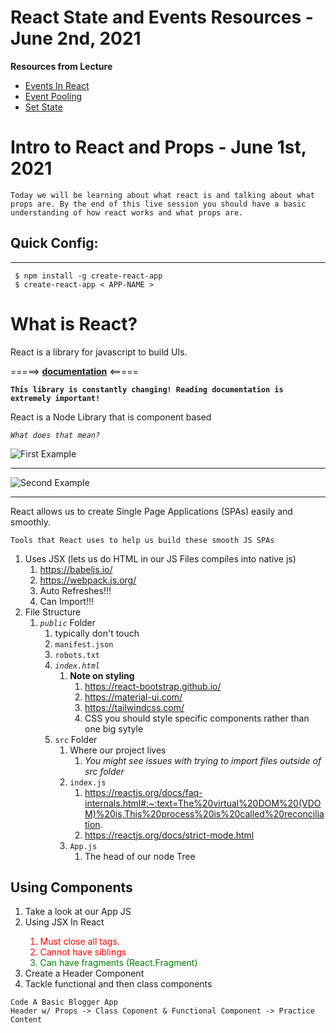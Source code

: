 # React State and Events Resources - June 2nd, 2021

<strong>Resources from Lecture</strong>
<ul>
    <li>
        <a href="https://reactjs.org/docs/events.html">Events In React</a>
    </li>
    <li>
        <a href="https://reactjs.org/docs/legacy-event-pooling.html">Event Pooling</a>
    </li>
    <li>
        <a href="https://reactjs.org/docs/react-component.html#setstate">Set State</a>
    </li>
</ul>

# Intro to React and Props - June 1st, 2021

``` Today we will be learning about what react is and talking about what props are. By the end of this live session you should have a basic understanding of how react works and what props are. ```

## Quick Config: 
---

     $ npm install -g create-react-app
     $ create-react-app < APP-NAME >  

# What is React?

React is a library for javascript to build UIs.

 =====> **[documentation](https://reactjs.org/)** <=====

**```This library is constantly changing! Reading documentation is extremely important!```**

React is a Node Library that is component based

_```What does that mean?```_

![First Example](https://www.droptica.com/sites/droptica.com/files/inline-images/components%20image-03.png)

--- 

![Second Example](https://kinsta.com/wp-content/uploads/2020/08/common-website-layout.jpg)

--- 

React allows us to create Single Page Applications (SPAs) easily and smoothly.


```Tools that React uses to help us build these smooth JS SPAs```

1. Uses JSX (lets us do HTML in our JS Files compiles into native js)
    1. https://babeljs.io/
    1. https://webpack.js.org/
    1. Auto Refreshes!!!
    1. Can Import!!!
1. File Structure
    1. _`public`_ Folder
        1. typically don't touch
        1. `manifest.json`
        1. `robots.txt`
        1. _`index.html`_
            1. **Note on styling**
                1. https://react-bootstrap.github.io/
                1. https://material-ui.com/
                1. https://tailwindcss.com/
                1. CSS you should style specific components rather than one big sytyle
        1. `src` Folder
            1. Where our project lives
                1. _You might see issues with trying to import files outside of src folder_
            1. `index.js`
                1. https://reactjs.org/docs/faq-internals.html#:~:text=The%20virtual%20DOM%20(VDOM)%20is,This%20process%20is%20called%20reconciliation.
                1. https://reactjs.org/docs/strict-mode.html
            1. `App.js`
                1. The head of our node Tree
## Using Components
<ol>
    <li>Take a look at our App JS</li>
    <li>Using JSX In React</li>
        <ol>
            <li style='color: red'> Must close all tags.</li>
            <li style='color: red'>Cannot have siblings</li>
            <li style='color: green'> Can have fragments (React.Fragment)</li>
        </ol>
    <li>Create a Header Component</li>
    <li> Tackle functional and then class components </li>
</ol>

    Code A Basic Blogger App
    Header w/ Props -> Class Coponent & Functional Component -> Practice Content
